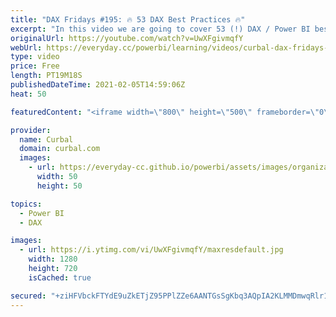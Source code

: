 ```yaml
---
title: "DAX Fridays #195: 🔥 53 DAX Best Practices 🔥"
excerpt: "In this video we are going to cover 53 (!) DAX / Power BI best practices.  Chapters: 00:00 Intro 00:40 DAX Functions best practices 03:00 Error prevention 04:00 Formatting 09:00 Maintenance 10:30 Naming conventions 11:45 Performance End!  Here you can download all the pbix files: https://curbal.com/donwload-center"
originalUrl: https://youtube.com/watch?v=UwXFgivmqfY
webUrl: https://everyday.cc/powerbi/learning/videos/curbal-dax-fridays-195-53-dax-best-practices-/
type: video
price: Free
length: PT19M18S
publishedDateTime: 2021-02-05T14:59:06Z
heat: 50

featuredContent: "<iframe width=\"800\" height=\"500\" frameborder=\"0\" src=\"https://www.youtube.com/embed/UwXFgivmqfY\" allow=\"accelerometer; autoplay; encrypted-media; gyroscope; picture-in-picture\" allowfullscreen></iframe>"

provider:
  name: Curbal
  domain: curbal.com
  images:
    - url: https://everyday-cc.github.io/powerbi/assets/images/organizations/curbal.com-50x50.jpg
      width: 50
      height: 50

topics:
  - Power BI
  - DAX

images:
  - url: https://i.ytimg.com/vi/UwXFgivmqfY/maxresdefault.jpg
    width: 1280
    height: 720
    isCached: true

secured: "+ziHFVbckFTYdE9uZkETjZ95PPlZZe6AANTGsSgKbq3AQpIA2KLMMDmwqRlr1moz8qzqoeuyfXJgYGFY0iD+icpOczeOLPmnSl++yyD2ESxBxJQBIN9WH9rmKTO6ABoBOu1qPtQhcbEpTZQoGV56BhaG8FUjoPNAirfNodlhhP2gfsbsYjX1Tla1sS8UuEIcXmnBK/lpVS8JDa9hZReXWfNi861LPu/rPRG7ymuAVW4sXqUpOjlgjBOdYoadpOEDhPhGi03AR7g1Bz87azsCCbzKQpbWg+5pV4Y+MT3YzRfYnALPhjzWa2VWT7glwxGP2pXYJLNt9AFg6oXPsSaqF73LGB3YXa3rem/4I+IaZ8sfo4saQ1RC9UzIF39TqrICFYruhN6fsKef/qKZbpulNR1haCKujHh8qzu8R7iG7cY=;MoGD2Gzxpo8fAvTRc7RJaQ=="
---
```


